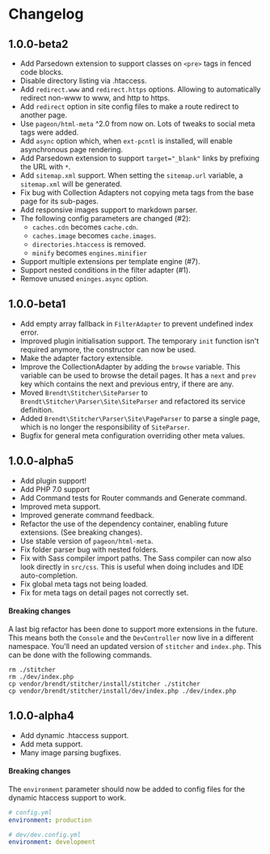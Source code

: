 # Changelog

## 1.0.0-beta2

- Add Parsedown extension to support classes on `<pre>` tags in fenced code blocks.
- Disable directory listing via .htaccess.
- Add `redirect.www` and `redirect.https` options. Allowing to automatically redirect non-www to www, and http to https.
- Add `redirect` option in site config files to make a route redirect to another page.
- Use `pageon/html-meta` ^2.0 from now on. Lots of tweaks to social meta tags were added.
- Add `async` option which, when `ext-pcntl` is installed, will enable asynchronous page rendering.
- Add Parsedown extension to support `target="_blank"` links by prefixing the URL with `*`.
- Add `sitemap.xml` support. When setting the `sitemap.url` variable, a `sitemap.xml` will be generated.
- Fix bug with Collection Adapters not copying meta tags from the base page for its sub-pages.
- Add responsive images support to markdown parser.
- The following config parameters are changed (#2):
    - `caches.cdn` becomes `cache.cdn`.
    - `caches.image` becomes `cache.images`.
    - `directories.htaccess` is removed.
    - `minify` becomes `engines.minifier`
- Support multiple extensions per template engine (#7).
- Support nested conditions in the filter adapter (#1).
- Remove unused `eninges.async` option.

## 1.0.0-beta1

- Add empty array fallback in `FilterAdapter` to prevent undefined index error.
- Improved plugin initialisation support. The temporary `init` function isn't required anymore, the constructor can now be used.
- Make the adapter factory extensible.
- Improve the CollectionAdapter by adding the `browse` variable. This variable can be used to browse the detail pages. 
 It has a `next` and `prev` key which contains the next and previous entry, if there are any.
- Moved `Brendt\Stitcher\SiteParser` to `Brendt\Stitcher\Parser\Site\SiteParser` and refactored its service definition.
- Added `Brendt\Stitcher\Parser\Site\PageParser` to parse a single page, which is no longer the responsibility of `SiteParser`.
- Bugfix for general meta configuration overriding other meta values.

## 1.0.0-alpha5 

- Add plugin support!
- Add PHP 7.0 support
- Add Command tests for Router commands and Generate command.
- Improved meta support.
- Improved generate command feedback.
- Refactor the use of the dependency container, enabling future extensions. (See breaking changes).
- Use stable version of `pageon/html-meta`.
- Fix folder parser bug with nested folders.
- Fix with Sass compiler import paths. The Sass compiler can now also look directly in `src/css`. 
  This is useful when doing includes and IDE auto-completion.
- Fix global meta tags not being loaded.
- Fix for meta tags on detail pages not correctly set.

#### Breaking changes

A last big refactor has been done to support more extensions in the future. This means both the `Console` and the `DevController`
 now live in a different namespace. You'll need an updated version of `stitcher` and `index.php`. This can be done with the 
 following commands.

```
rm ./stitcher
rm ./dev/index.php
cp vendor/brendt/stitcher/install/stitcher ./stitcher
cp vendor/brendt/stitcher/install/dev/index.php ./dev/index.php
```
 
## 1.0.0-alpha4

- Add dynamic .htaccess support.
- Add meta support.
- Many image parsing bugfixes.

#### Breaking changes

The `environment` parameter should now be added to config files for the dynamic htaccess support to work.

```yaml
# config.yml
environment: production

# dev/dev.config.yml
environment: development
```
